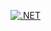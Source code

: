 [![.NET](https://github.com/nishman89/Eng/actions/workflows/dotnet.yml/badge.svg)](https://github.com/nishman89/Eng/actions/workflows/dotnet.yml)
